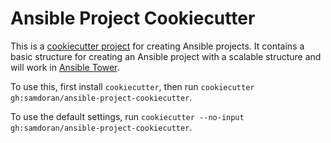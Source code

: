 # Ansible Project Cookiecutter #

This is a [cookiecutter project] for creating Ansible projects. It contains a basic structure for creating an Ansible project with a scalable structure and will work in [Ansible Tower][AnsibleTower].

To use this, first install `cookiecutter`, then run `cookiecutter gh:samdoran/ansible-project-cookiecutter`.

To use the default settings, run `cookiecutter --no-input gh:samdoran/ansible-project-cookiecutter`.

[cookiecutter project]: https://github.com/audreyr/cookiecutter
[AnsibleTower]: https://www.ansible.com/products/tower

